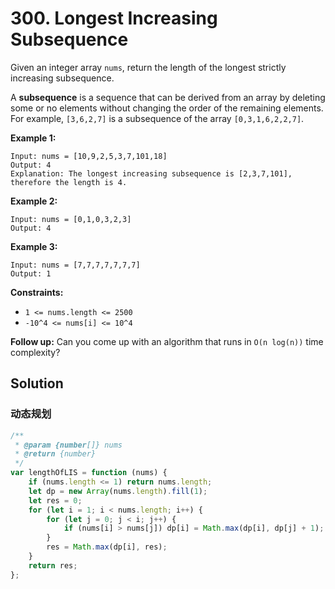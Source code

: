 # 300. Longest Increasing Subsequence

Given an integer array `nums`, return the length of the longest strictly increasing subsequence.

A **subsequence** is a sequence that can be derived from an array by deleting some or no elements without changing the order of the remaining elements. For example, `[3,6,2,7]` is a subsequence of the array `[0,3,1,6,2,2,7]`.

**Example 1:**

```
Input: nums = [10,9,2,5,3,7,101,18]
Output: 4
Explanation: The longest increasing subsequence is [2,3,7,101], therefore the length is 4.
```

**Example 2:**

```
Input: nums = [0,1,0,3,2,3]
Output: 4
```

**Example 3:**

```
Input: nums = [7,7,7,7,7,7,7]
Output: 1
```

**Constraints:**

-   `1 <= nums.length <= 2500`
-   `-10^4 <= nums[i] <= 10^4`

**Follow up:** Can you come up with an algorithm that runs in `O(n log(n))` time complexity?

## Solution

### 动态规划

```javascript
/**
 * @param {number[]} nums
 * @return {number}
 */
var lengthOfLIS = function (nums) {
    if (nums.length <= 1) return nums.length;
    let dp = new Array(nums.length).fill(1);
    let res = 0;
    for (let i = 1; i < nums.length; i++) {
        for (let j = 0; j < i; j++) {
            if (nums[i] > nums[j]) dp[i] = Math.max(dp[i], dp[j] + 1);
        }
        res = Math.max(dp[i], res);
    }
    return res;
};
```
